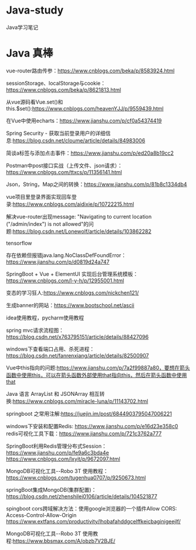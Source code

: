 # Java-study
Java学习笔记

# Java 真棒


vue-router路由传参：https://www.cnblogs.com/beka/p/8583924.html

sessionStorage、localStorage与cookie：https://www.cnblogs.com/beka/p/8621813.html

从vue源码看Vue.set()和this.$set():https://www.cnblogs.com/heavenYJJ/p/9559439.html

在Vue中使用echarts：https://www.jianshu.com/p/cf0a54374419

Spring Security - 获取当前登录用户的详细信息:https://blog.csdn.net/cloume/article/details/84983006

简谈a标签与添加点击事件：https://www.jianshu.com/p/ed20a8b19cc2

Postman中post接口实战（上传文件、json请求）：https://www.cnblogs.com/ttxcs/p/11356141.html

Json，String，Map之间的转换：https://www.jianshu.com/p/81b8c1334db4

vue项目里登录界面实现回车登录:https://www.cnblogs.com/aidixie/p/10722215.html

解决vue-router出现message: "Navigating to current location ("/admin/index") is not allowed"的问题:https://blog.csdn.net/LonewoIf/article/details/103862282

tensorflow

存在依赖但报错java.lang.NoClassDefFoundError：https://www.jianshu.com/p/d0819d24a747

SpringBoot + Vue + ElementUI 实现后台管理系统模板：https://www.cnblogs.com/l-y-h/p/12955001.html

变态的学习狂人:https://www.cnblogs.com/nickchen121/

生成banner的网站：https://www.bootschool.net/ascii

idea使用教程，pycharm使用教程

spring mvc请求流程图：https://blog.csdn.net/x763795151/article/details/88427096

windows下查看端口占用、杀死进程：https://blog.csdn.net/fanrenxiang/article/details/82500907

Vue中this指向的问题:https://www.jianshu.com/p/7a2f99887a80，要想在箭头函数中使用this，可以在箭头函数外部使用that指向this，然后在箭头函数中使用that

Java 语言 ArrayList 和 JSONArray 相互转换:https://www.cnblogs.com/miracle-luna/p/11143702.html

springboot 之常用注解:https://juejin.im/post/6844903795047006221

windows下安装和配置Redis: https://www.jianshu.com/p/e16d23e358c0
redis可视化工具下载：https://www.jianshu.com/p/721c3762a777


SpringBoot利用Redis管理分布式Session：https://www.jianshu.com/p/fe9a6c3bda4e
https://www.cnblogs.com/lxyit/p/9672097.html

MongoDB可视化工具--Robo 3T 使用教程：https://www.cnblogs.com/tugenhua0707/p/9250673.html

springBoot集成MongoDB(集群配置)：https://blog.csdn.net/zhenshilei0106/article/details/104521877

spingboot cors跨域解决方法：使用google浏览器的一个插件Allow CORS: Access-Control-Allow-Origin
https://www.extfans.com/productivity/lhobafahddgcelffkeicbaginigeejlf/

MongoDB可视化工具--Robo 3T 使用教程:https://www.bbsmax.com/A/obzb7V2BJE/
